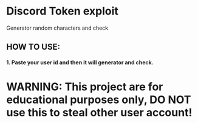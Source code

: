 # Discord Token exploit

Generator random characters and check

## HOW TO USE:
#### 1. Paste your user id and then it will generator and check.

# WARNING: This project are for educational purposes only, DO NOT use this to steal other user account!
